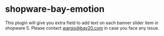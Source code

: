 # shopware-bay-emotion

This plugin will give you extra field to add text on each banner slider item in shopware 5.
Please contact wargis@bay20.com in case you face any issue.
